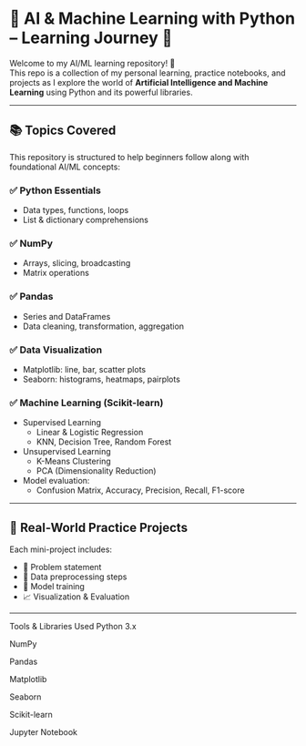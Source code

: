 # 🤖 AI & Machine Learning with Python – Learning Journey 🚀

Welcome to my AI/ML learning repository! 👋  
This repo is a collection of my personal learning, practice notebooks, and projects as I explore the world of **Artificial Intelligence and Machine Learning** using Python and its powerful libraries.

---

## 📚 Topics Covered

This repository is structured to help beginners follow along with foundational AI/ML concepts:

### ✅ Python Essentials
- Data types, functions, loops
- List & dictionary comprehensions

### ✅ NumPy
- Arrays, slicing, broadcasting
- Matrix operations

### ✅ Pandas
- Series and DataFrames
- Data cleaning, transformation, aggregation

### ✅ Data Visualization
- Matplotlib: line, bar, scatter plots
- Seaborn: histograms, heatmaps, pairplots

### ✅ Machine Learning (Scikit-learn)
- Supervised Learning
  - Linear & Logistic Regression
  - KNN, Decision Tree, Random Forest
- Unsupervised Learning
  - K-Means Clustering
  - PCA (Dimensionality Reduction)
- Model evaluation:
  - Confusion Matrix, Accuracy, Precision, Recall, F1-score

---

## 🧪 Real-World Practice Projects

Each mini-project includes:
- 📄 Problem statement
- 🧹 Data preprocessing steps
- 🤖 Model training
- 📈 Visualization & Evaluation



---
Tools & Libraries Used
Python 3.x

NumPy

Pandas

Matplotlib

Seaborn

Scikit-learn

Jupyter Notebook

